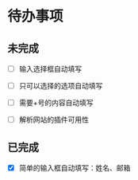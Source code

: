 # 待办事项
## 未完成
- [ ] 输入选择框自动填写
- [ ] 只可以选择的选项自动填写
- [ ] 需要+号的内容自动填写
- [ ] 解析网站的插件可用性


## 已完成
- [x] 简单的输入框自动填写：姓名、邮箱